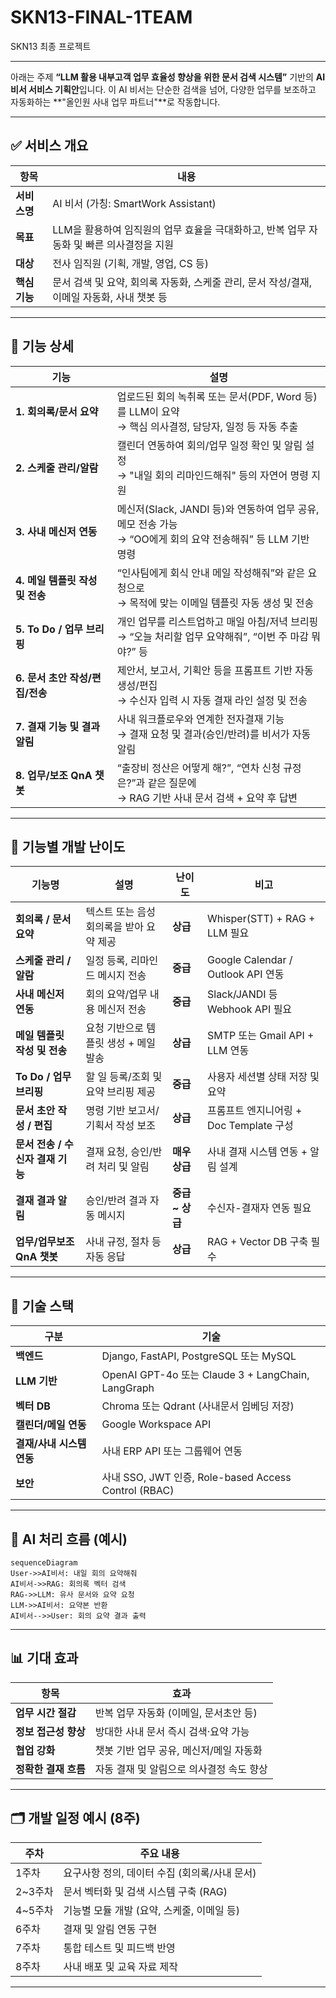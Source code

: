 # SKN13-FINAL-1TEAM
SKN13 최종 프로젝트

---
아래는 주제 **“LLM 활용 내부고객 업무 효율성 향상을 위한 문서 검색 시스템”** 기반의 **AI 비서 서비스 기획안**입니다. 이 AI 비서는 단순한 검색을 넘어, 다양한 업무를 보조하고 자동화하는 \*\*"올인원 사내 업무 파트너"\*\*로 작동합니다.

---

## ✅ 서비스 개요

| 항목       | 내용                                                      |
| -------- | ------------------------------------------------------- |
| **서비스명** | AI 비서 (가칭: SmartWork Assistant)                         |
| **목표**   | LLM을 활용하여 임직원의 업무 효율을 극대화하고, 반복 업무 자동화 및 빠른 의사결정을 지원    |
| **대상**   | 전사 임직원 (기획, 개발, 영업, CS 등)                               |
| **핵심기능** | 문서 검색 및 요약, 회의록 자동화, 스케줄 관리, 문서 작성/결재, 이메일 자동화, 사내 챗봇 등 |

---

## 🧩 기능 상세

| 기능                    | 설명                                                                           |
| --------------------- | ---------------------------------------------------------------------------- |
| **1. 회의록/문서 요약**      | 업로드된 회의 녹취록 또는 문서(PDF, Word 등)를 LLM이 요약<br>→ 핵심 의사결정, 담당자, 일정 등 자동 추출        |
| **2. 스케줄 관리/알람**      | 캘린더 연동하여 회의/업무 일정 확인 및 알림 설정<br>→ "내일 회의 리마인드해줘" 등의 자연어 명령 지원                |
| **3. 사내 메신저 연동**      | 메신저(Slack, JANDI 등)와 연동하여 업무 공유, 메모 전송 가능<br>→ “OO에게 회의 요약 전송해줘” 등 LLM 기반 명령 |
| **4. 메일 템플릿 작성 및 전송** | “인사팀에게 회식 안내 메일 작성해줘”와 같은 요청으로<br>→ 목적에 맞는 이메일 템플릿 자동 생성 및 전송                |
| **5. To Do / 업무 브리핑** | 개인 업무를 리스트업하고 매일 아침/저녁 브리핑<br>→ “오늘 처리할 업무 요약해줘”, “이번 주 마감 뭐야?” 등            |
| **6. 문서 초안 작성/편집/전송** | 제안서, 보고서, 기획안 등을 프롬프트 기반 자동 생성/편집<br>→ 수신자 입력 시 자동 결재 라인 설정 및 전송             |
| **7. 결재 기능 및 결과 알림**  | 사내 워크플로우와 연계한 전자결재 기능<br>→ 결재 요청 및 결과(승인/반려)를 비서가 자동 알림                      |
| **8. 업무/보조 QnA 챗봇**   | “출장비 정산은 어떻게 해?”, “연차 신청 규정은?”과 같은 질문에<br>→ RAG 기반 사내 문서 검색 + 요약 후 답변        |

---

## 🔧 기능별 개발 난이도

| 기능명                   | 설명                      | 난이도          | 비고                               |
| --------------------- | ----------------------- | ------------ | -------------------------------- |
| **회의록 / 문서 요약**       | 텍스트 또는 음성 회의록을 받아 요약 제공 | **상급**       | Whisper(STT) + RAG + LLM 필요      |
| **스케줄 관리 / 알람**       | 일정 등록, 리마인드 메시지 전송      | **중급**       | Google Calendar / Outlook API 연동 |
| **사내 메신저 연동**         | 회의 요약/업무 내용 메신저 전송      | **중급**       | Slack/JANDI 등 Webhook API 필요     |
| **메일 템플릿 작성 및 전송**    | 요청 기반으로 템플릿 생성 + 메일 발송  | **상급**       | SMTP 또는 Gmail API + LLM 연동       |
| **To Do / 업무 브리핑**    | 할 일 등록/조회 및 요약 브리핑 제공   | **중급**       | 사용자 세션별 상태 저장 및 요약               |
| **문서 초안 작성 / 편집**     | 명령 기반 보고서/기획서 작성 보조     | **상급**       | 프롬프트 엔지니어링 + Doc Template 구성     |
| **문서 전송 / 수신자 결재 기능** | 결재 요청, 승인/반려 처리 및 알림    | **매우 상급**    | 사내 결재 시스템 연동 + 알림 설계             |
| **결재 결과 알림**          | 승인/반려 결과 자동 메시지         | **중급 \~ 상급** | 수신자-결재자 연동 필요                    |
| **업무/업무보조 QnA 챗봇**    | 사내 규정, 절차 등 자동 응답       | **상급**       | RAG + Vector DB 구축 필수            |


---

## 🔧 기술 스택

| 구분               | 기술                                               |
| ---------------- | ------------------------------------------------ |
| **백엔드**          | Django, FastAPI, PostgreSQL 또는 MySQL              |
| **LLM 기반**       | OpenAI GPT-4o 또는 Claude 3 + LangChain, LangGraph |
| **벡터 DB**        | Chroma 또는 Qdrant (사내문서 임베딩 저장)                   |
| **캘린더/메일 연동**    | Google Workspace API           |
| **결재/사내 시스템 연동** | 사내 ERP API 또는 그룹웨어 연동                            |
| **보안**           | 사내 SSO, JWT 인증, Role-based Access Control (RBAC) |

---

## 🧠 AI 처리 흐름 (예시)

```mermaid
sequenceDiagram
User->>AI비서: 내일 회의 요약해줘
AI비서->>RAG: 회의록 벡터 검색
RAG->>LLM: 유사 문서와 요약 요청
LLM->>AI비서: 요약본 반환
AI비서-->>User: 회의 요약 결과 출력
```

---

## 📊 기대 효과

| 항목            | 효과                      |
| ------------- | ----------------------- |
| **업무 시간 절감**  | 반복 업무 자동화 (이메일, 문서초안 등) |
| **정보 접근성 향상** | 방대한 사내 문서 즉시 검색·요약 가능   |
| **협업 강화**     | 챗봇 기반 업무 공유, 메신저/메일 자동화 |
| **정확한 결재 흐름** | 자동 결재 및 알림으로 의사결정 속도 향상 |

---

## 🗂️ 개발 일정 예시 (8주)

| 주차     | 주요 내용                       |
| ------ | --------------------------- |
| 1주차    | 요구사항 정의, 데이터 수집 (회의록/사내 문서) |
| 2\~3주차 | 문서 벡터화 및 검색 시스템 구축 (RAG)    |
| 4\~5주차 | 기능별 모듈 개발 (요약, 스케줄, 이메일 등)  |
| 6주차    | 결재 및 알림 연동 구현               |
| 7주차    | 통합 테스트 및 피드백 반영             |
| 8주차    | 사내 배포 및 교육 자료 제작            |

---


